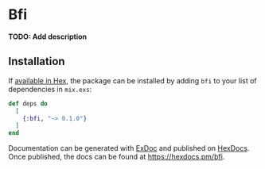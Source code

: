 # Bfi

**TODO: Add description**

## Installation

If [available in Hex](https://hex.pm/docs/publish), the package can be installed
by adding `bfi` to your list of dependencies in `mix.exs`:

```elixir
def deps do
  [
    {:bfi, "~> 0.1.0"}
  ]
end
```

Documentation can be generated with [ExDoc](https://github.com/elixir-lang/ex_doc)
and published on [HexDocs](https://hexdocs.pm). Once published, the docs can
be found at <https://hexdocs.pm/bfi>.

